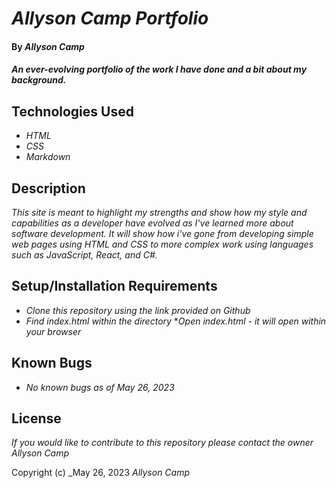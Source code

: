 # _Allyson Camp Portfolio_

#### By _**Allyson Camp**_

#### _An ever-evolving portfolio of the work I have done and a bit about my background._

## Technologies Used

* _HTML_
* _CSS_
* _Markdown_

## Description

_This site is meant to highlight my strengths and show how my style and capabilities as a developer have evolved as I've learned more about software development. It will show how i've gone from developing simple web pages using HTML and CSS to more complex work using languages such as JavaScript, React, and C#._

## Setup/Installation Requirements

* _Clone this repository using the link provided on Github_
* _Find index.html within the directory_
*_Open index.html - it will open within your browser_

## Known Bugs

* _No known bugs as of May 26, 2023_

## License

_If you would like to contribute to this repository please contact the owner Allyson Camp_

Copyright (c) _May 26, 2023 _Allyson Camp_